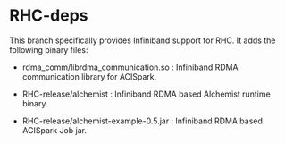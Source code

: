 # RHC-deps

This branch specifically provides Infiniband support for RHC. It adds the following binary files:

- rdma_comm/librdma_communication.so : Infiniband RDMA communication library for ACISpark.

- RHC-release/alchemist : Infiniband RDMA based Alchemist runtime binary.

- RHC-release/alchemist-example-0.5.jar : Infiniband RDMA based ACISpark Job jar.

